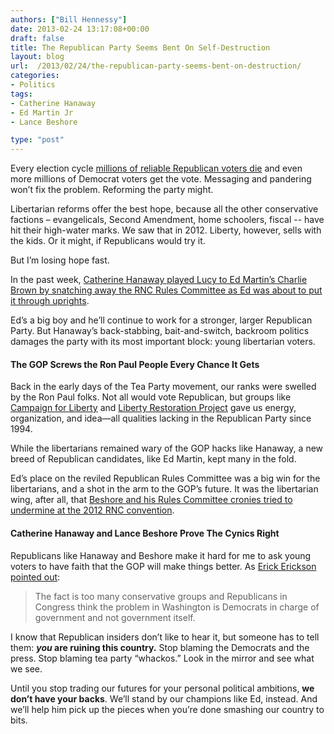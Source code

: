 ```yaml
---
authors: ["Bill Hennessy"]
date: 2013-02-24 13:17:08+00:00
draft: false
title: The Republican Party Seems Bent On Self-Destruction
layout: blog
url:  /2013/02/24/the-republican-party-seems-bent-on-destruction/
categories:
- Politics
tags:
- Catherine Hanaway
- Ed Martin Jr
- Lance Beshore

type: "post"
---
```


Every election cycle [millions of reliable Republican voters die](https://hennessysview.com/2012/12/06/this-is-the-infographic-that-the-whole-republican-party-is-freaking-out-about/) and even more millions of Democrat voters get the vote. Messaging and pandering won’t fix the problem. Reforming the party might.

Libertarian reforms offer the best hope, because all the other conservative factions – evangelicals, Second Amendment, home schoolers, fiscal -- have hit their high-water marks. We saw that in 2012. Liberty, however, sells with the kids. Or it might, if Republicans would try it.

But I’m losing hope fast.

In the past week, [Catherine Hanaway played Lucy to Ed Martin’s Charlie Brown by snatching away the RNC Rules Committee as Ed was about to put it through uprights](https://hennessysview.com/2013/02/23/did-prostitutes-in-business-suits-cost-ed-martin-a-place-on-the-rules-committee/).

Ed’s a big boy and he’ll continue to work for a stronger, larger Republican Party. But Hanaway’s back-stabbing, bait-and-switch, backroom politics damages the party with its most important block: young libertarian voters.


#### The GOP Screws the Ron Paul People Every Chance It Gets


Back in the early days of the Tea Party movement, our ranks were swelled by the Ron Paul folks. Not all would vote Republican, but groups like [Campaign for Liberty](https://www.campaignforliberty.org/) and [Liberty Restoration Project](https://www.libertyrestorationproject.org/) gave us energy, organization, and idea—all qualities lacking in the Republican Party since 1994.

While the libertarians remained wary of the GOP hacks like Hanaway, a new breed of Republican candidates, like Ed Martin, kept many in the fold.

Ed’s place on the reviled Republican Rules Committee was a big win for the libertarians, and a shot in the arm to the GOP’s future. It was the libertarian wing, after all, that [Beshore and his Rules Committee cronies tried to undermine at the 2012 RNC convention](https://www.redstate.com/2012/08/28/gop-rules-committee-rapidly-moving-to-shut-out-grassroots-at-200-p-m-today/).


#### Catherine Hanaway and Lance Beshore Prove The Cynics Right


Republicans like Hanaway and Beshore make it hard for me to ask young voters to have faith that the GOP will make things better. As [Erick Erickson pointed out](https://www.redstate.com/2013/02/22/the-american-conservative-unions-embarrassing-scorecard/):


> The fact is too many conservative groups and Republicans in Congress think the problem in Washington is Democrats in charge of government and not government itself.


I know that Republican insiders don’t like to hear it, but someone has to tell them: **_you_ are ruining this country.** Stop blaming the Democrats and the press. Stop blaming tea party “whackos.” Look in the mirror and see what we see.

Until you stop trading our futures for your personal political ambitions, **we don’t have your backs**. We’ll stand by our champions like Ed, instead. And we’ll help him pick up the pieces when you’re done smashing our country to bits.
